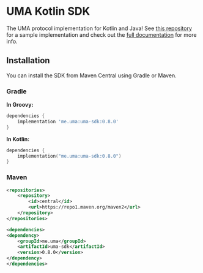 # UMA Kotlin SDK

The UMA protocol implementation for Kotlin and Java!
See [this repository](https://github.com/lightsparkdev/kotlin-sdk/tree/develop/umaserverdemo) for a sample
implementation and check out the [full documentation](https://docs.uma.me) for more info.

## Installation

You can install the SDK from Maven Central using Gradle or Maven.

### Gradle

**In Groovy:**

```groovy
dependencies {
    implementation 'me.uma:uma-sdk:0.8.0'
}
```

**In Kotlin:**

```kotlin
dependencies {
    implementation("me.uma:uma-sdk:0.8.0")
}
```

### Maven

```xml
<repositories>
    <repository>
        <id>central</id>
        <url>https://repo1.maven.org/maven2</url>
    </repository>
</repositories>

<dependencies>
<dependency>
    <groupId>me.uma</groupId>
    <artifactId>uma-sdk</artifactId>
    <version>0.8.0</version>
</dependency>
</dependencies>
```

